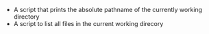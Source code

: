 * A script that prints the absolute pathname of the currently working directory
* A script to list all files in the current working direcory
